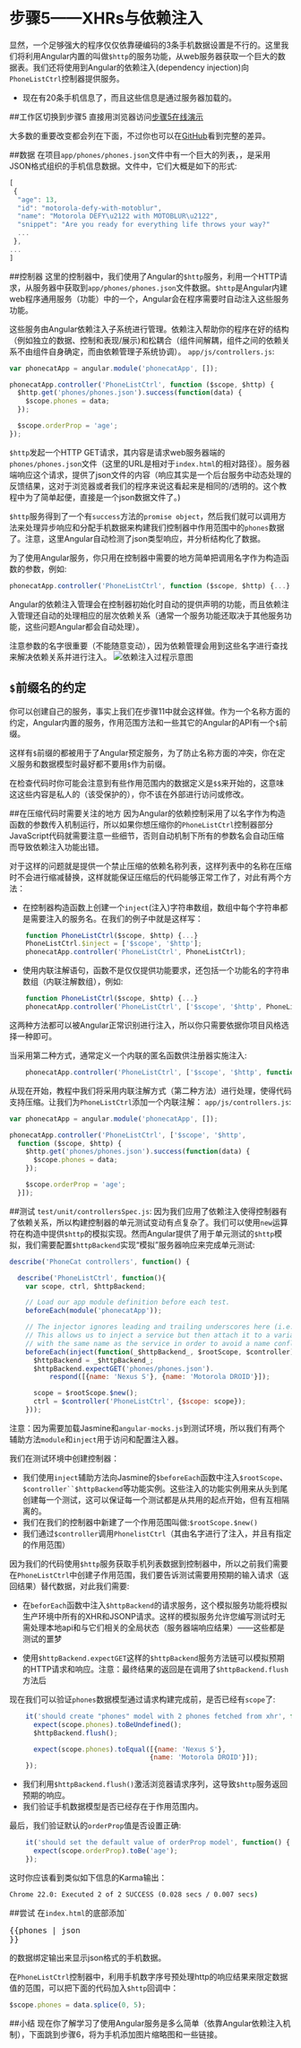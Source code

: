 # 步骤5——XHRs与依赖注入
显然，一个足够强大的程序仅仅依靠硬编码的3条手机数据设置是不行的。这里我们将利用Angular内置的叫做`$http`的服务功能，从web服务器获取一个巨大的数据表。我们还将使用到Angular的依赖注入(dependency injection)向`PhoneListCtrl`控制器提供服务。
* 现在有20条手机信息了，而且这些信息是通过服务器加载的。

##工作区切换到步骤5
直接用浏览器访问[步骤5在线演示](http://angular.github.io/angular-phonecat/step-5/app)

大多数的重要改变都会列在下面，不过你也可以在[GitHub](https://github.com/angular/angular-phonecat/compare/step-4...step-5)看到完整的差异。

##数据
在项目`app/phones/phones.json`文件中有一个巨大的列表，，是采用JSON格式组织的手机信息数据。文件中，它们大概是如下的形式:
```js
[
 {
  "age": 13,
  "id": "motorola-defy-with-motoblur",
  "name": "Motorola DEFY\u2122 with MOTOBLUR\u2122",
  "snippet": "Are you ready for everything life throws your way?"
  ...
 },
...
]
```

##控制器
这里的控制器中，我们使用了Angular的`$http`服务，利用一个HTTP请求，从服务器中获取到`app/phones/phones.json`文件数据。`$http`是Angular内建web程序通用服务（功能）中的一个，Angular会在程序需要时自动注入这些服务功能。

这些服务由Angular依赖注入子系统进行管理。依赖注入帮助你的程序在好的结构（例如独立的数据、控制和表现/展示)和松耦合（组件间解耦，组件之间的依赖关系不由组件自身确定，而由依赖管理子系统协调）。
`app/js/controllers.js`:
```js
var phonecatApp = angular.module('phonecatApp', []);

phonecatApp.controller('PhoneListCtrl', function ($scope, $http) {
  $http.get('phones/phones.json').success(function(data) {
    $scope.phones = data;
  });

  $scope.orderProp = 'age';
});
```
`$http`发起一个HTTP GET请求，其内容是请求web服务器端的`phones/phones.json`文件（这里的URL是相对于`index.html`的相对路径）。服务器端响应这个请求，提供了json文件的内容（响应其实是一个后台服务中动态处理的反馈结果，这对于浏览器或者我们的程序来说这看起来是相同的/透明的。这个教程中为了简单起便，直接是一个json数据文件了。)

`$http`服务得到了一个有`success`方法的`promise object`，然后我们就可以调用方法来处理异步响应和分配手机数据来构建我们控制器中作用范围中的`phones`数据了。注意，这里Angular自动检测了json类型响应，并分析结构化了数据。

为了使用Angular服务，你只用在控制器中需要的地方简单把调用名字作为构造函数的参数，例如:
```js
phonecatApp.controller('PhoneListCtrl', function ($scope, $http) {...}
```
Angular的依赖注入管理会在控制器初始化时自动的提供声明的功能，而且依赖注入管理还自动的处理相应的层次依赖关系（通常一个服务功能还取决于其他服务功能，这些问题Angular都会自动处理）。

注意参数的名字很重要（不能随意变动），因为依赖管理会用到这些名字进行查找来解决依赖关系并进行注入。
![依赖注入过程示意图](../image/tutorial_05.png)

## `$`前缀名的约定
你可以创建自己的服务，事实上我们在步骤11中就会这样做。作为一个名称方面的约定，Angular内置的服务，作用范围方法和一些其它的Angular的API有一个`$`前缀。

这样有`$`前缀的都被用于了Angular预定服务，为了防止名称方面的冲突，你在定义服务和数据模型时最好都不要用`$`作为前缀。

在检查代码时你可能会注意到有些作用范围内的数据定义是`$$`来开始的，这意味这这些内容是私人的（该受保护的），你不该在外部进行访问或修改。

##在压缩代码时需要关注的地方
因为Angular的依赖控制采用了以名字作为构造函数的参数传入机制运行，所以如果你想压缩你的`PhoneListCtrl`控制器部分JavaScript代码就需要注意一些细节，否则自动机制下所有的参数名会自动压缩而导致依赖注入功能出错。

对于这样的问题就是提供一个禁止压缩的依赖名称列表，这样列表中的名称在压缩时不会进行缩减替换，这样就能保证压缩后的代码能够正常工作了，对此有两个方法：

* 在控制器构造函数上创建一个`inject`(注入)字符串数组，数组中每个字符串都是需要注入的服务名。在我们的例子中就是这样写：
```js
    function PhoneListCtrl($scope, $http) {...}
    PhoneListCtrl.$inject = ['$scope', '$http'];
    phonecatApp.controller('PhoneListCtrl', PhoneListCtrl);
```

* 使用内联注解语句，函数不是仅仅提供功能要求，还包括一个功能名的字符串数组（内联注解数组），例如:
```js
    function PhoneListCtrl($scope, $http) {...}
    phonecatApp.controller('PhoneListCtrl', ['$scope', '$http', PhoneListCtrl]);
```


这两种方法都可以被Angular正常识别进行注入，所以你只需要依据你项目风格选择一种即可。

当采用第二种方式，通常定义一个内联的匿名函数供注册器实施注入:
```js
    phonecatApp.controller('PhoneListCtrl', ['$scope', '$http', function($scope, $http) {...}]);
```

 从现在开始，教程中我们将采用内联注解方式（第二种方法）进行处理，使得代码支持压缩。让我们为`PhoneListCtrl`添加一个内联注解：
`app/js/controllers.js`:
```js
var phonecatApp = angular.module('phonecatApp', []);

phonecatApp.controller('PhoneListCtrl', ['$scope', '$http',
  function ($scope, $http) {
    $http.get('phones/phones.json').success(function(data) {
      $scope.phones = data;
    });

    $scope.orderProp = 'age';
  }]);
```
##测试
`test/unit/controllersSpec.js`:
因为我们应用了依赖注入使得控制器有了依赖关系，所以构建控制器的单元测试变动有点复杂了。我们可以使用`new`运算符在构造中提供`$http`的模拟实现。然而Angular提供了用于单元测试的`$http`模拟，我们需要配置`$httpBackend`实现“模拟”服务器响应来完成单元测试:
```js
describe('PhoneCat controllers', function() {

  describe('PhoneListCtrl', function(){
    var scope, ctrl, $httpBackend;

    // Load our app module definition before each test.
    beforeEach(module('phonecatApp'));

    // The injector ignores leading and trailing underscores here (i.e. _$httpBackend_).
    // This allows us to inject a service but then attach it to a variable
    // with the same name as the service in order to avoid a name conflict.
    beforeEach(inject(function(_$httpBackend_, $rootScope, $controller) {
      $httpBackend = _$httpBackend_;
      $httpBackend.expectGET('phones/phones.json').
          respond([{name: 'Nexus S'}, {name: 'Motorola DROID'}]);

      scope = $rootScope.$new();
      ctrl = $controller('PhoneListCtrl', {$scope: scope});
    }));
```
注意：因为需要加载Jasmine和`angular-mocks.js`到测试环境，所以我们有两个辅助方法`module`和`inject`用于访问和配置注入器。

我们在测试环境中创建控制器：
* 我们使用`inject`辅助方法向Jasmine的`$beforeEach`函数中注入`$rootScope`、`$controller``$httpBackend`等功能实例。这些注入的功能实例用来从头到尾创建每一个测试，这可以保证每一个测试都是从共用的起点开始，但有互相隔离的。
* 我们在我们的控制器中新建了一个作用范围叫做:`$rootScope.$new()`
* 我们通过`$controller`调用`PhonelistCtrl`（其由名字进行了注入，并且有指定的作用范围）

因为我们的代码使用`$http`服务获取手机列表数据到控制器中，所以之前我们需要在`PhoneListCtrl`中创建子作用范围，我们要告诉测试需要用预期的输入请求（返回结果）替代数据，对此我们需要:
* 在`beforEach`函数中注入`$httpBackend`的请求服务，这个模拟服务功能将模拟生产环境中所有的XHR和JSONP请求。这样的模拟服务允许您编写测试时无需处理本地api和与它们相关的全局状态（服务器端响应结果）——这些都是测试的噩梦

* 使用`$httpBackend.expectGET`这样的`$httpBackend`服务方法链可以模拟预期的HTTP请求和响应。注意：最终结果的返回是在调用了`$httpBackend.flush`方法后

现在我们可以验证`phones`数据模型通过请求构建完成前，是否已经有`scope`了:
```js
    it('should create "phones" model with 2 phones fetched from xhr', function() {
      expect(scope.phones).toBeUndefined();
      $httpBackend.flush();

      expect(scope.phones).toEqual([{name: 'Nexus S'},
                                   {name: 'Motorola DROID'}]);
    });
```

* 我们利用`$httpBackend.flush()`激活浏览器请求序列，这导致`$http`服务返回预期的响应。
* 我们验证手机数据模型是否已经存在于作用范围内。

最后，我们验证默认的`orderProp`值是否设置正确:
```js
    it('should set the default value of orderProp model', function() {
      expect(scope.orderProp).toBe('age');
    });
```
这时你应该看到类似如下信息的Karma输出：
```cmd
Chrome 22.0: Executed 2 of 2 SUCCESS (0.028 secs / 0.007 secs)
```

##尝试
在`index.html`的底部添加`<pre>{{phones | json }}</pre>的数据绑定输出来显示json格式的手机数据。

在`PhoneListCtrl`控制器中，利用手机数字序号预处理http的响应结果来限定数据值的范围，可以把下面的代码加入`$http`回调中：
```js
$scope.phones = data.splice(0, 5);
```

##小结
现在你了解学习了使用Angular服务是多么简单（依靠Angular依赖注入机制），下面跳到步骤6，将为手机添加图片缩略图和一些链接。
